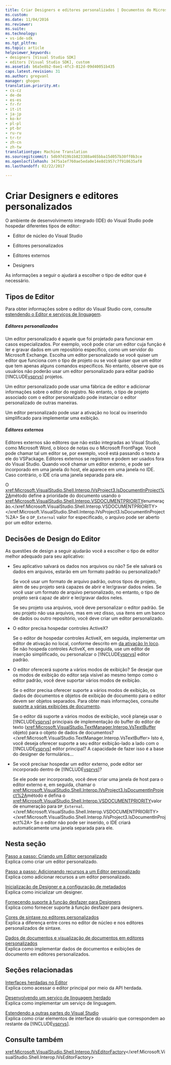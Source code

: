 ```yaml
---
title: Criar Designers e editores personalizados | Documentos do Microsoft
ms.custom: 
ms.date: 11/04/2016
ms.reviewer: 
ms.suite: 
ms.technology:
- vs-ide-sdk
ms.tgt_pltfrm: 
ms.topic: article
helpviewer_keywords:
- designers [Visual Studio SDK]
- editors [Visual Studio SDK], custom
ms.assetid: b6a5e8b2-0ae1-4fc3-812d-09d40051b435
caps.latest.revision: 31
ms.author: gregvanl
manager: ghogen
translation.priority.mt:
- cs-cz
- de-de
- es-es
- fr-fr
- it-it
- ja-jp
- ko-kr
- pl-pl
- pt-br
- ru-ru
- tr-tr
- zh-cn
- zh-tw
translationtype: Machine Translation
ms.sourcegitcommit: 5db97d19b1b823388a465bba15d057b30ff0b3ce
ms.openlocfilehash: 3475a1ef760ae5eda0e14e8d1957c7f918635af8
ms.lasthandoff: 02/22/2017

---
```

# <a name="creating-custom-editors-and-designers"></a>Criar Designers e editores personalizados
O ambiente de desenvolvimento integrado (IDE) do Visual Studio pode hospedar diferentes tipos de editor:  
  
-   Editor de núcleo do Visual Studio  
  
-   Editores personalizados  
  
-   Editores externos  
  
-   Designers  
  
 As informações a seguir o ajudará a escolher o tipo de editor que é necessário.  
  
## <a name="types-of-editor"></a>Tipos de Editor  
 Para obter informações sobre o editor do Visual Studio core, consulte [estendendo o Editor e serviços de linguagem](../extensibility/extending-the-editor-and-language-services.md).  
  
##### <a name="custom-editors"></a>Editores personalizados  
 Um editor personalizado é aquele que foi projetado para funcionar em casos especializados. Por exemplo, você pode criar um editor cuja função é ler e gravar dados em um repositório específico, como um servidor do Microsoft Exchange. Escolha um editor personalizado se você quiser um editor que funciona com o tipo de projeto ou se você quiser que um editor que tem apenas alguns comandos específicos. No entanto, observe que os usuários não poderão usar um editor personalizado para editar padrão [!INCLUDE[vsprvs](../code-quality/includes/vsprvs_md.md)] projetos.  
  
 Um editor personalizado pode usar uma fábrica de editor e adicionar informações sobre o editor do registro. No entanto, o tipo de projeto associado com o editor personalizado pode instanciar o editor personalizado de outras maneiras.  
  
 Um editor personalizado pode usar a ativação no local ou inserindo simplificado para implementar uma exibição.  
  
##### <a name="external-editors"></a>Editores externos  
 Editores externos são editores que não estão integradas ao Visual Studio, como Microsoft Word, o bloco de notas ou o Microsoft FrontPage. Você pode chamar tal um editor se, por exemplo, você está passando o texto a ele do VSPackage. Editores externos se registrem e podem ser usados fora do Visual Studio. Quando você chamar um editor externo, e pode ser incorporado em uma janela do host, ele aparece em uma janela no IDE. Caso contrário, o IDE cria uma janela separada para ele.  
  
 O <xref:Microsoft.VisualStudio.Shell.Interop.IVsProject3.IsDocumentInProject%2A>método define a prioridade do documento usando o <xref:Microsoft.VisualStudio.Shell.Interop.VSDOCUMENTPRIORITY>enumeração.</xref:Microsoft.VisualStudio.Shell.Interop.VSDOCUMENTPRIORITY> </xref:Microsoft.VisualStudio.Shell.Interop.IVsProject3.IsDocumentInProject%2A> Se o `DP_External` valor for especificado, o arquivo pode ser aberto por um editor externo.  
  
## <a name="editor-design-decisions"></a>Decisões de Design do Editor  
 As questões de design a seguir ajudarão você a escolher o tipo de editor melhor adequado para seu aplicativo:  
  
-   Seu aplicativo salvará os dados nos arquivos ou não? Se ele salvará os dados em arquivos, estarão em um formato padrão ou personalizado?  
  
     Se você usar um formato de arquivo padrão, outros tipos de projeto, além de seu projeto será capazes de abrir e ler/gravar dados neles. Se você usar um formato de arquivo personalizado, no entanto, o tipo de projeto será capaz de abrir e ler/gravar dados neles.  
  
     Se seu projeto usa arquivos, você deve personalizar o editor padrão. Se seu projeto não usa arquivos, mas em vez disso, usa itens em um banco de dados ou outro repositório, você deve criar um editor personalizado.  
  
-   O editor precisa hospedar controles ActiveX?  
  
     Se o editor de hospedar controles ActiveX, em seguida, implementar um editor de ativação no local, conforme descrito em [da ativação In loco](../misc/in-place-activation.md). Se não hospeda controles ActiveX, em seguida, use um editor de inserção simplificado, ou personalizar o [!INCLUDE[vsprvs](../code-quality/includes/vsprvs_md.md)] editor padrão.  
  
-   O editor oferecerá suporte a vários modos de exibição? Se desejar que os modos de exibição do editor seja visível ao mesmo tempo como o editor padrão, você deve suportar vários modos de exibição.  
  
     Se o editor precisa oferecer suporte a vários modos de exibição, os dados de documentos e objetos de exibição de documento para o editor devem ser objetos separados. Para obter mais informações, consulte [suporte a várias exibições de documento](../extensibility/supporting-multiple-document-views.md).  
  
     Se o editor dá suporte a vários modos de exibição, você planeja usar o [!INCLUDE[vsprvs](../code-quality/includes/vsprvs_md.md)] principais de implementação do buffer do editor de texto (<xref:Microsoft.VisualStudio.TextManager.Interop.VsTextBuffer> objeto) para o objeto de dados de documentos?</xref:Microsoft.VisualStudio.TextManager.Interop.VsTextBuffer> Isto é, você deseja oferecer suporte a seu editor exibição-lado a lado com o [!INCLUDE[vsprvs](../code-quality/includes/vsprvs_md.md)] editor principal? A capacidade de fazer isso é a base do designer de formulários...  
  
-   Se você precisar hospedar um editor externo, pode editor ser incorporado dentro de [!INCLUDE[vsprvs](../code-quality/includes/vsprvs_md.md)]?  
  
     Se ele pode ser incorporado, você deve criar uma janela de host para o editor externo e, em seguida, chamar o <xref:Microsoft.VisualStudio.Shell.Interop.IVsProject3.IsDocumentInProject%2A>método e defina o <xref:Microsoft.VisualStudio.Shell.Interop.VSDOCUMENTPRIORITY>valor de enumeração para `DP_External`.</xref:Microsoft.VisualStudio.Shell.Interop.VSDOCUMENTPRIORITY> </xref:Microsoft.VisualStudio.Shell.Interop.IVsProject3.IsDocumentInProject%2A> Se o editor não pode ser inserido, o IDE criará automaticamente uma janela separada para ele.  
  
## <a name="in-this-section"></a>Nesta seção  
 [Passo a passo: Criando um Editor personalizado](../extensibility/walkthrough-creating-a-custom-editor.md)  
 Explica como criar um editor personalizado.  
  
 [Passo a passo: Adicionando recursos a um Editor personalizado](../extensibility/walkthrough-adding-features-to-a-custom-editor.md)  
 Explica como adicionar recursos a um editor personalizado.  
  
 [Inicialização de Designer e a configuração de metadados](../extensibility/designer-initialization-and-metadata-configuration.md)  
 Explica como inicializar um designer.  
  
 [Fornecendo suporte à função desfazer para Designers](../extensibility/supplying-undo-support-to-designers.md)  
 Explica como fornecer suporte à função desfazer para designers.  
  
 [Cores de sintaxe no editores personalizados](../extensibility/syntax-coloring-in-custom-editors.md)  
 Explica a diferença entre cores no editor de núcleo e nos editores personalizados de sintaxe.  
  
 [Dados de documentos e visualização de documentos em editores personalizados](../extensibility/document-data-and-document-view-in-custom-editors.md)  
 Explica como implementar dados de documentos e exibições de documento em editores personalizados.  
  
## <a name="related-sections"></a>Seções relacionadas  
 [Interfaces herdadas no Editor](../extensibility/legacy-interfaces-in-the-editor.md)  
 Explica como acessar o editor principal por meio da API herdada.  
  
 [Desenvolvendo um serviço de linguagem herdado](../extensibility/internals/developing-a-legacy-language-service.md)  
 Explica como implementar um serviço de linguagem.  
  
 [Estendendo a outras partes do Visual Studio](../extensibility/extending-other-parts-of-visual-studio.md)  
 Explica como criar elementos de interface do usuário que correspondem ao restante da [!INCLUDE[vsprvs](../code-quality/includes/vsprvs_md.md)].  
  
## <a name="see-also"></a>Consulte também  
 <xref:Microsoft.VisualStudio.Shell.Interop.IVsEditorFactory></xref:Microsoft.VisualStudio.Shell.Interop.IVsEditorFactory>
